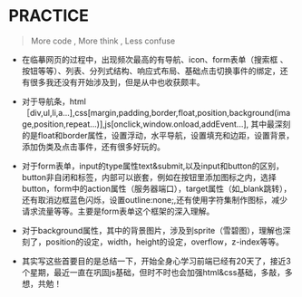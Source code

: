 # PRACTICE

>More code , More think , Less confuse

* 在临摹网页的过程中，出现频次最高的有导航、icon、form表单（搜索框
、按钮等等）、列表、分列式结构、响应式布局、基础点击切换事件的绑定，还有很多我还没有开始涉及到，但是从中也收获颇丰。
   

* 对于导航条，html［div,ul,li,a...],css[margin,padding,border,float,position,background(image,position,repeat...)],js[onclick,window.onload,addEvent...],  其中最深刻的是float和border属性，设置浮动，水平导航，设置填充和边距，设置背景，添加伪类及点击事件，还有很多好玩的。

* 对于form表单，input的type属性text&submit,以及input和button的区别，button非自闭和标签，内部可以嵌套，例如在按钮里添加图标之内，选择button，form中的action属性（服务器端口），target属性（如_blank跳转），还有取消边框蓝色闪烁，设置outline:none;,还有使用字符集制作图标，减少请求流量等等。主要是form表单这个框架的深入理解。

* 对于background属性，其中的背景图片，涉及到sprite（雪碧图），理解也深刻了，position的设定，width，height的设定，overflow，z-index等等。

* 其实写这些首要目的是总结一下，开始全身心学习前端已经有20天了，接近3个星期，最近一直在巩固js基础，但时不时也会加强html&css基础，多敲，多想，共勉！
